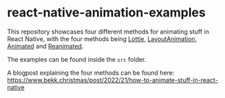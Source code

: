 # react-native-animation-examples
This repository showcases four different methods for animating stuff in React Native, with the four methods being [Lottie](https://lottiefiles.com), [LayoutAnimation](https://reactnative.dev/docs/layoutanimation), [Animated](https://reactnative.dev/docs/animated) and [Reanimated](https://docs.swmansion.com/react-native-reanimated/).

The examples can be found inside the `src` folder.

A blogpost explaining the four methods can be found here: https://www.bekk.christmas/post/2022/21/how-to-animate-stuff-in-react-native
